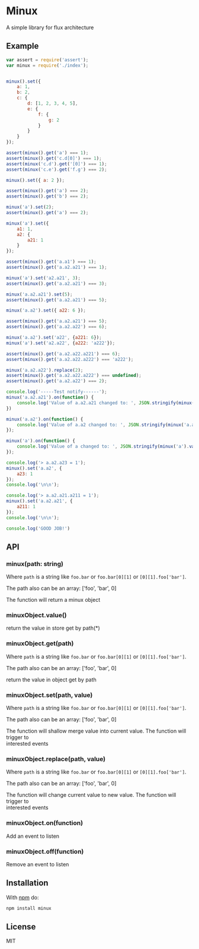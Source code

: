 # Minux

A simple library for flux architecture


## Example

```js
var assert = require('assert');
var minux = require('./index');


minux().set({
	a: 1,
	b: 2,
	c: {
		d: [1, 2, 3, 4, 5],
		e: {
			f: {
				g: 2
			}
		}
	}
});

assert(minux().get('a') === 1);
assert(minux().get('c.d[0]') === 1);
assert(minux('c.d').get('[0]') === 1);
assert(minux('c.e').get('f.g') === 2);

minux().set({ a: 2 });

assert(minux().get('a') === 2);
assert(minux().get('b') === 2);

minux('a').set(2);
assert(minux().get('a') === 2);

minux('a').set({
	a1: 1,
	a2: {
		a21: 1
	}
});

assert(minux().get('a.a1') === 1);
assert(minux().get('a.a2.a21') === 1);

minux('a').set('a2.a21', 3);
assert(minux().get('a.a2.a21') === 3);

minux('a.a2.a21').set(5);
assert(minux().get('a.a2.a21') === 5);

minux('a.a2').set({ a22: 6 });

assert(minux().get('a.a2.a21') === 5);
assert(minux().get('a.a2.a22') === 6);

minux('a.a2').set('a22', {a221: 6});
minux('a').set('a2.a22', {a222: 'a222'});

assert(minux().get('a.a2.a22.a221') === 6);
assert(minux().get('a.a2.a22.a222') === 'a222');

minux('a.a2.a22').replace(2);
assert(minux().get('a.a2.a22.a222') === undefined);
assert(minux().get('a.a2.a22') === 2);

console.log('-----Test notify------');
minux('a.a2.a21').on(function() {
	console.log('Value of a.a2.a21 changed to: ', JSON.stringify(minux('a.a2.a21').value()));
})

minux('a.a2').on(function() {
	console.log('Value of a.a2 changed to: ', JSON.stringify(minux('a.a2').value()));
});

minux('a').on(function() {
	console.log('Value of a changed to: ', JSON.stringify(minux('a').value()));
});

console.log('> a.a2.a23 = 1');
minux().set('a.a2', {
	a23: 1
});
console.log('\n\n');

console.log('> a.a2.a21.a211 = 1');
minux().set('a.a2.a21', {
	a211: 1
});
console.log('\n\n');

console.log('GOOD JOB!')

```

## API

### minux(path: string)

Where `path` is a string like `foo.bar` or `foo.bar[0][1]` or `[0][1].foo['bar']`.

The path also can be an array: ['foo', 'bar', 0]

The function will return a minux object


### minuxObject.value()

return the value in store get by path(*)


### minuxObject.get(path)

Where `path` is a string like `foo.bar` or `foo.bar[0][1]` or `[0][1].foo['bar']`.

The path also can be an array: ['foo', 'bar', 0]

return the value in object get by path


### minuxObject.set(path, value)

Where `path` is a string like `foo.bar` or `foo.bar[0][1]` or `[0][1].foo['bar']`.

The path also can be an array: ['foo', 'bar', 0]

The function will shallow merge value into current value. The function will trigger to 	
interested events 


### minuxObject.replace(path, value)

Where `path` is a string like `foo.bar` or `foo.bar[0][1]` or `[0][1].foo['bar']`.

The path also can be an array: ['foo', 'bar', 0]

The function will change current value to new value. The function will trigger to 	
interested events 


### minuxObject.on(function)
Add an event to listen


### minuxObject.off(function)
Remove an event to listen


## Installation

With [npm](https://npmjs.org) do:

```bash
npm install minux
```


## License

MIT